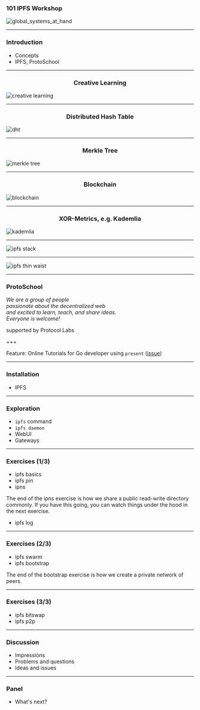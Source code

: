 ### 101 IPFS Workshop

![global_systems_at_hand](assets/image/global_systems_at_hand.jpg)

---

### Introduction

- Concepts
- IPFS, ProtoSchool

---

<h3 align="center"> Creative Learning </h3>

![creative learning](assets/image/learningCreativeLearning.png)

---

<h3 align="center"> Distributed Hash Table </h3>

![dht](assets/image/dht.png)

---

<h3 align="center"> Merkle Tree </h3>


![merkle tree](assets/image/merkle-tree.png)

---

<h3 align="center"> Blockchain </h3>


![blockchain](assets/image/blockchain.jpeg)

---

<h3 align="center"> XOR-Metrics, e.g. Kademlia </h3>

![kademlia](assets/image/kademlia.png)

---

![ipfs stack](assets/image/ipfs-stack.jpg)

---

![ipfs thin waist](assets/image/ipfs-thin-waist.jpg)

---

### ProtoSchool

_We are a group of people <br>passionate about the decentralized web <br>and excited to learn, teach, and share ideas. 
<br>Everyone is welcome!_

supported by Protocol Labs

+++

Feature: Online Tutorials for Go developer using ```present``` ([issue](https://github.com/ProtoSchool/protoschool.github.io/issues/172))

---

### Installation

- IPFS

---

### Exploration

- ```ipfs``` command
- ```ipfs daemon```
- WebUI
- Gateways

---

### Exercises (1/3)

- ipfs basics
- ipfs pin
- ipns

The end of the ipns exercise is how we share a public read-write directory commonly. 
If you have this going, you can watch things under the hood in the next exercise.

- ipfs log

---

### Exercises (2/3)

- ipfs swarm
- ipfs bootstrap

The end of the bootstrap exercise is how we create a private network of peers.

---

### Exercises (3/3)

- ipfs bitswap
- ipfs p2p

---

### Discussion

- Impressions
- Problems and questions
- Ideas and issues

---

### Panel

- What's next?
